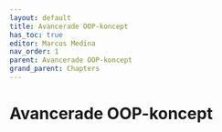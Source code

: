 ```yaml
---
layout: default
title: Avancerade OOP-koncept
has_toc: true
editor: Marcus Medina
nav_order: 1
parent: Avancerade OOP-koncept
grand_parent: Chapters
---
```


# Avancerade OOP-koncept
